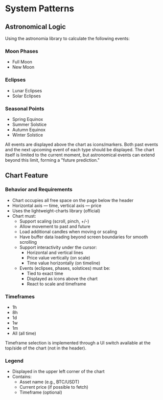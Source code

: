 # System Patterns

## Astronomical Logic

Using the astronomia library to calculate the following events:

### Moon Phases
- Full Moon
- New Moon

### Eclipses
- Lunar Eclipses
- Solar Eclipses

### Seasonal Points
- Spring Equinox
- Summer Solstice
- Autumn Equinox
- Winter Solstice

All events are displayed above the chart as icons/markers.
Both past events and the next upcoming event of each type should be displayed.
The chart itself is limited to the current moment, but astronomical events can extend beyond this limit, forming a "future prediction."

## Chart Feature

### Behavior and Requirements
- Chart occupies all free space on the page below the header
- Horizontal axis — time, vertical axis — price
- Uses the lightweight-charts library (official)
- Chart must:
  - Support scaling (scroll, pinch, +/-)
  - Allow movement to past and future
  - Load additional candles when moving or scaling
  - Have buffer data loading beyond screen boundaries for smooth scrolling
  - Support interactivity under the cursor:
    - Horizontal and vertical lines
    - Price value vertically (on scale)
    - Time value horizontally (on timeline)
  - Events (eclipses, phases, solstices) must be:
    - Tied to exact time
    - Displayed as icons above the chart
    - React to scale and timeframe

### Timeframes
- 1h
- 8h
- 1d
- 1w
- 1m
- All (all time)

Timeframe selection is implemented through a UI switch available at the top/side of the chart (not in the header).

### Legend
- Displayed in the upper left corner of the chart
- Contains:
  - Asset name (e.g., BTC/USDT)
  - Current price (if possible to fetch)
  - Timeframe (optional) 
